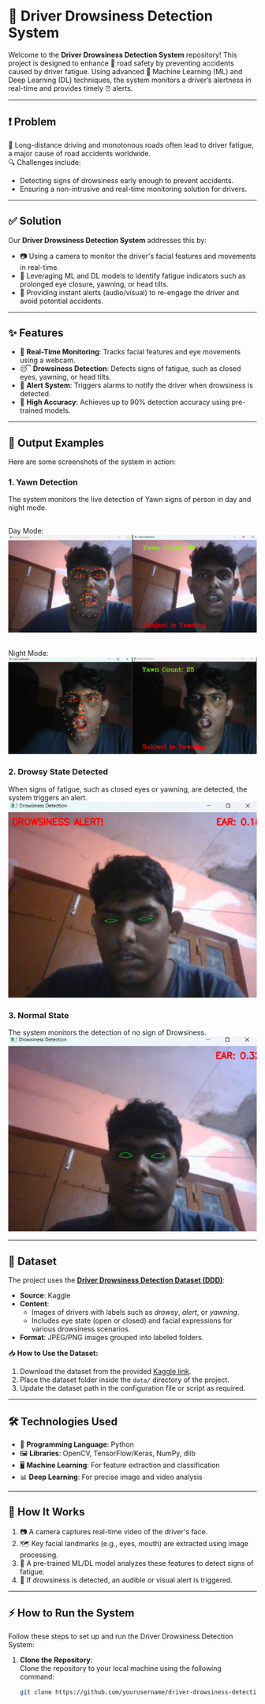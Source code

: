 # 🚗 Driver Drowsiness Detection System

Welcome to the **Driver Drowsiness Detection System** repository! This project is designed to enhance 🚦 road safety by preventing accidents caused by driver fatigue. Using advanced 🧠 Machine Learning (ML) and Deep Learning (DL) techniques, the system monitors a driver’s alertness in real-time and provides timely ⏰ alerts.

---

## ❗ Problem

🚙 Long-distance driving and monotonous roads often lead to driver fatigue, a major cause of road accidents worldwide.  
🔍 Challenges include:  
- Detecting signs of drowsiness early enough to prevent accidents.  
- Ensuring a non-intrusive and real-time monitoring solution for drivers.

---

## ✅ Solution

Our **Driver Drowsiness Detection System** addresses this by:  
- 📷 Using a camera to monitor the driver's facial features and movements in real-time.  
- 🤖 Leveraging ML and DL models to identify fatigue indicators such as prolonged eye closure, yawning, or head tilts.  
- 🔔 Providing instant alerts (audio/visual) to re-engage the driver and avoid potential accidents.

---

## ✨ Features

- 🎥 **Real-Time Monitoring**: Tracks facial features and eye movements using a webcam.  
- 😴 **Drowsiness Detection**: Detects signs of fatigue, such as closed eyes, yawning, or head tilts.  
- 🔔 **Alert System**: Triggers alarms to notify the driver when drowsiness is detected.  
- 🎯 **High Accuracy**: Achieves up to 90% detection accuracy using pre-trained models.

---

## 📸 Output Examples

Here are some screenshots of the system in action:

### 1. **Yawn Detection**  
The system monitors the live detection of Yawn signs of person in day and night mode.
##
Day Mode:
![Day Mode](output_1.png)
##
Night Mode:
![Night Mode](output_2.png)

### 2. **Drowsy State Detected**  
When signs of fatigue, such as closed eyes or yawning, are detected, the system triggers an alert.  
![Drowsy State Detected](output_4.png)

### 3. **Normal State**  
The system monitors the detection of no sign of Drowsiness.  
![Normal State](output_3.png)

---

## 📂 Dataset

The project uses the **[Driver Drowsiness Detection Dataset (DDD)](https://www.kaggle.com/datasets/sergiomoraes/driver-drowsiness-detection-dataset)**:  
- **Source**: Kaggle  
- **Content**:  
  - Images of drivers with labels such as *drowsy*, *alert*, or *yawning*.  
  - Includes eye state (open or closed) and facial expressions for various drowsiness scenarios.  
- **Format**: JPEG/PNG images grouped into labeled folders.

📥 **How to Use the Dataset:**  
1. Download the dataset from the provided [Kaggle link](https://www.kaggle.com/datasets/sergiomoraes/driver-drowsiness-detection-dataset).  
2. Place the dataset folder inside the `data/` directory of the project.  
3. Update the dataset path in the configuration file or script as required.

---

## 🛠️ Technologies Used

- 🐍 **Programming Language**: Python  
- 🖼️ **Libraries**: OpenCV, TensorFlow/Keras, NumPy, dlib  
- 🖥️ **Machine Learning**: For feature extraction and classification  
- 📊 **Deep Learning**: For precise image and video analysis

---

## 🚀 How It Works

1. 📷 A camera captures real-time video of the driver's face.  
2. 🗺️ Key facial landmarks (e.g., eyes, mouth) are extracted using image processing.  
3. 🤖 A pre-trained ML/DL model analyzes these features to detect signs of fatigue.  
4. 📢 If drowsiness is detected, an audible or visual alert is triggered.

---

## ⚡ How to Run the System

Follow these steps to set up and run the Driver Drowsiness Detection System:

1. **Clone the Repository**:  
   Clone the repository to your local machine using the following command:  
   ```bash  
   git clone https://github.com/yourusername/driver-drowsiness-detection.git  
